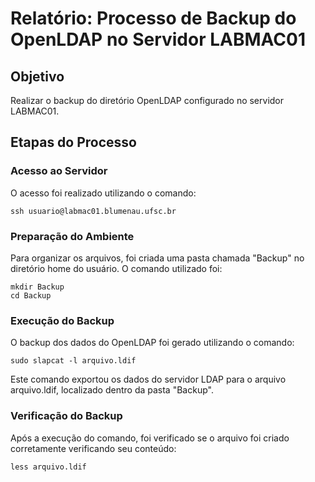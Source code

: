 # Relatório: Processo de Backup do OpenLDAP no Servidor LABMAC01

## Objetivo
Realizar o backup do diretório OpenLDAP configurado no servidor LABMAC01.

## Etapas do Processo

### Acesso ao Servidor
O acesso foi realizado utilizando o comando:
```
ssh usuario@labmac01.blumenau.ufsc.br
```

### Preparação do Ambiente
Para organizar os arquivos, foi criada uma pasta chamada "Backup" no diretório home do usuário. O comando utilizado foi:
```
mkdir Backup
cd Backup
```

### Execução do Backup
O backup dos dados do OpenLDAP foi gerado utilizando o comando:
```
sudo slapcat -l arquivo.ldif
```
Este comando exportou os dados do servidor LDAP para o arquivo arquivo.ldif, localizado dentro da pasta "Backup".

### Verificação do Backup
Após a execução do comando, foi verificado se o arquivo foi criado corretamente verificando seu conteúdo:
```
less arquivo.ldif
```
